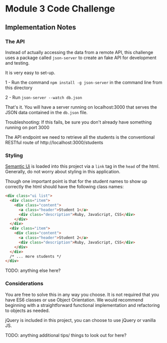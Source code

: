 # Module 3 Code Challenge

## Implementation Notes

### The API

Instead of actually accessing the data from a remote API, this challenge uses a package called `json-server` to create an fake API for development and testing.

It is very easy to set-up.

1 - Run the command `npm install -g json-server` in the command line from this directory

2 - Run `json-server --watch db.json`

That's it. You will have a server running on localhost:3000 that serves the JSON data contained in the `db.json` file.

Troubleshooting: If this fails, be sure you don't already have something running on port 3000

The API endpoint we need to retrieve all the students is the conventional RESTful route of http://localhost:3000/students

### Styling

[Semantic Ui](https://semantic-ui.com/elements/list.html) is loaded into this project via a `link` tag in the `head` of the html. Generally, do not worry about styling in this application.

Though one important point is that for the student names to show up correctly the html should have the following class names:

```html
<div class="ui list">
  <div class="item">
    <div class="content">
      <a class="header">Student 1</a>
      <div class="description">Ruby, JavaScript, CSS</div>
    </div>
  </div>
  <div class="item">
    <div class="content">
      <a class="header">Student 2</a>
      <div class="description">Ruby, JavaScript, CSS</div>
    </div>
  </div>
  /* ... more students */  
</div>
```
TODO: anything else here?

### Considerations

You are free to solve this in any way you choose. It is not required that you have ES6 classes or use Object Orientation. We would recommend beginning with a straightforward functional implementation and refactoring to objects as needed.

jQuery is included in this project, you can choose to use jQuery or vanilla JS.

TODO: anything additional tips/ things to look out for here?
